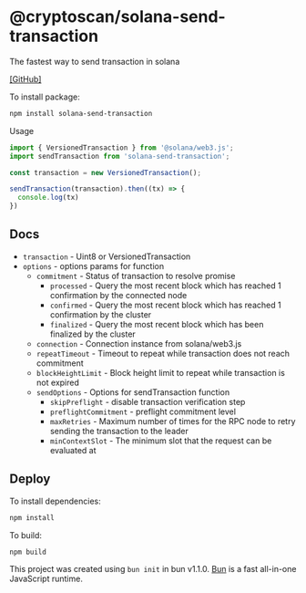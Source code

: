 # @cryptoscan/solana-send-transaction

The fastest way to send transaction in solana

[\[GitHub\]](https://github.com/cryptoscan-pro/solana-send-transaction)

To install package:

```bash
npm install solana-send-transaction
```

Usage

```javascript
import { VersionedTransaction } from '@solana/web3.js';
import sendTransaction from 'solana-send-transaction';

const transaction = new VersionedTransaction();

sendTransaction(transaction).then((tx) => {
  console.log(tx)
})
```

## Docs

- `transaction` - Uint8 or VersionedTransaction
- `options` - options params for function
    - `commitment` - Status of transaction to resolve promise
       - `processed` -  Query the most recent block which has reached 1 confirmation by the connected node
       - `confirmed` -  Query the most recent block which has reached 1 confirmation by the cluster
       - `finalized` - Query the most recent block which has been finalized by the cluster
    - `connection` - Connection instance from solana/web3.js
    - `repeatTimeout` - Timeout to repeat while transaction does not reach commitment
   - `blockHeightLimit` - Block height limit to repeat while transaction is not expired
   - `sendOptions` - Options for sendTransaction function
      - `skipPreflight` - disable transaction verification step
      - `preflightCommitment` - preflight commitment level
      - `maxRetries` - Maximum number of times for the RPC node to retry sending the transaction to the leader
      - `minContextSlot` - The minimum slot that the request can be evaluated at

## Deploy

To install dependencies:

```bash
npm install
```

To build:

```bash
npm build
```

This project was created using `bun init` in bun v1.1.0. [Bun](https://bun.sh) is a fast all-in-one JavaScript runtime.
